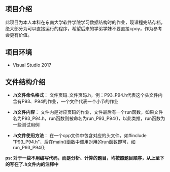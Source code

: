 ## 项目介绍

此项目为本人本科在东南大学软件学院学习数据结构时的作业，现课程完结存档，绝大部分为可以直接运行的程序，希望后来的学弟学妹不要直接cpoy，作为参考会更有价值。

## 项目环境
+ Visual Studio 2017

## 文件结构介绍

+ **.h文件命名格式**：
  文件页码_文件页码.h，例：P93_P94.h代表这个头文件内含有P93、P94的作业，一个文件代表一个小节的作业

+ **.h文件内容**：
  文件内是对应页码的作业，文件最后有一个run函数，如果文件名为P93_P94.h，run函数则被命名为run_P93_P94()，以此类推，run函数为一些测试用例

+ **.h文件使用方法**：
  在一个cpp文件中包含对应的头文件，如#include "P93_P94.h"，后在main()函数中调用对用的run函数即可，如run_P93_P94();


**ps: 对于一些不用编写代码，而是分析、计算的题目，均按照题目顺序，从上至下的写在了.h文件内的注释中**
